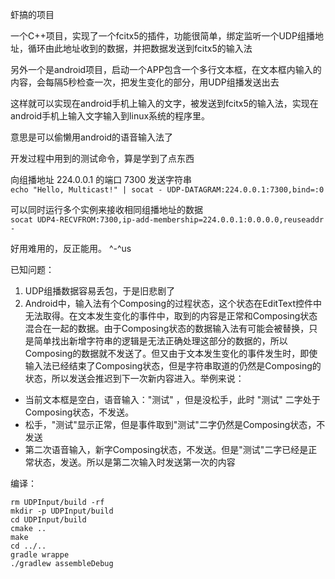虾搞的项目  

一个C++项目，实现了一个fcitx5的插件，功能很简单，绑定监听一个UDP组播地址，循环由此地址收到的数据，并把数据发送到fcitx5的输入法  

另外一个是android项目，启动一个APP包含一个多行文本框，在文本框内输入的内容，会每隔5秒检查一次，把发生变化的部分，用UDP组播发送出去

这样就可以实现在android手机上输入的文字，被发送到fcitx5的输入法，实现在android手机上输入文字输入到linux系统的程序里。

意思是可以偷懒用android的语音输入法了

开发过程中用到的测试命令，算是学到了点东西

向组播地址 224.0.0.1 的端口 7300 发送字符串  
```echo "Hello, Multicast!" | socat - UDP-DATAGRAM:224.0.0.1:7300,bind=:0```

可以同时运行多个实例来接收相同组播地址的数据  
```socat UDP4-RECVFROM:7300,ip-add-membership=224.0.0.1:0.0.0.0,reuseaddr -```


好用难用的，反正能用。 ^-^us

已知问题：  
1. UDP组播数据容易丢包，于是旧悲剧了
2. Android中，输入法有个Composing的过程状态，这个状态在EditText控件中无法取得。在文本发生变化的事件中，取到的内容是正常和Composing状态混合在一起的数据。由于Composing状态的数据输入法有可能会被替换，只是简单找出新增字符串的逻辑是无法正确处理这部分的数据的，所以Composing的数据就不发送了。但又由于文本发生变化的事件发生时，即使输入法已经结束了Composing状态，但是字符串取道的仍然是Composing的状态，所以发送会推迟到下一次新内容进入。举例来说：
 - 当前文本框是空白，语音输入："测试"  ，但是没松手，此时 "测试" 二字处于Composing状态，不发送。
 - 松手，"测试"显示正常，但是事件取到"测试"二字仍然是Composing状态，不发送
 - 第二次语音输入，新字Composing状态，不发送。但是"测试"二字已经是正常状态，发送。所以是第二次输入时发送第一次的内容
 

编译：
```
rm UDPInput/build -rf
mkdir -p UDPInput/build
cd UDPInput/build
cmake ..
make
cd ../..
gradle wrappe
./gradlew assembleDebug
```